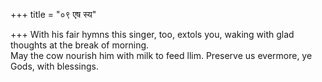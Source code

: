 +++
title = "०९ एष स्य"

+++
With his fair hymns this singer, too, extols you, waking with glad thoughts at the break of morning.  
     May the cow nourish him with milk to feed llim. Preserve us evermore, ye Gods, with blessings.